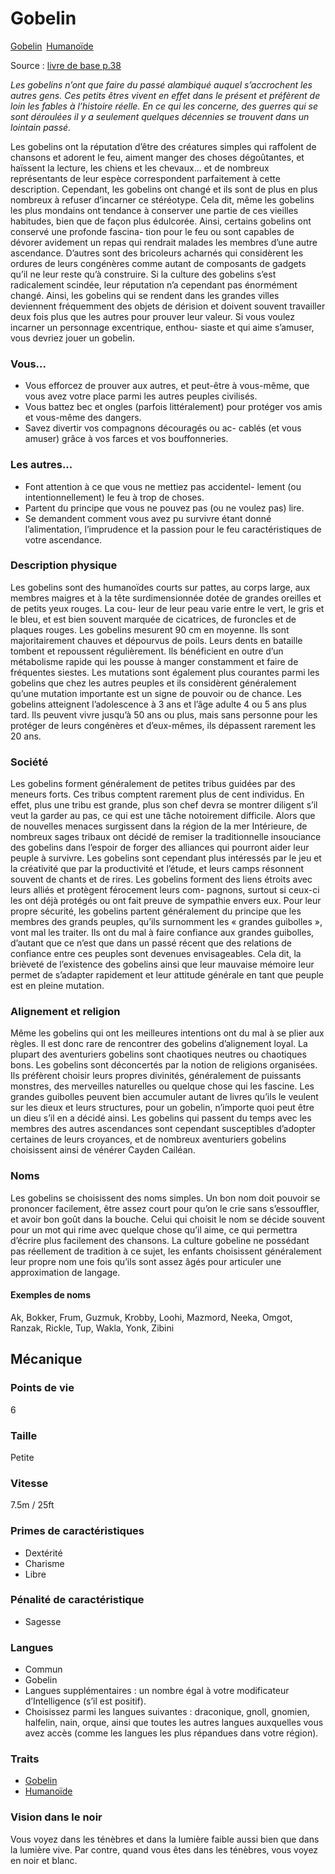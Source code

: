 # Gobelin

<a class="pf2etrait" href="/#/traits/gobelin">Gobelin</a>&#8239; <a class="pf2etrait" href="/#/traits/humanoide">Humanoïde</a>

Source : [livre de base p.38](https://black-book-editions.fr/produit.php?id=7870)

*Les gobelins n’ont que faire du passé alambiqué auquel s’accrochent les autres gens. Ces petits êtres vivent en effet dans le présent et préfèrent de loin les fables à l’histoire réelle. En ce qui les concerne, des guerres qui se sont déroulées il y a seulement quelques décennies se trouvent dans un lointain passé.*

Les gobelins ont la réputation d’être des créatures simples qui raffolent de chansons et adorent le feu, aiment manger des choses dégoûtantes, et haïssent la lecture, les chiens et les chevaux... et de nombreux représentants de leur espèce correspondent parfaitement à cette description. Cependant, les gobelins ont changé et ils sont de plus en plus nombreux à refuser d’incarner ce stéréotype. Cela dit, même les gobelins les plus mondains ont tendance à conserver une partie de ces vieilles habitudes, bien que de façon plus édulcorée.
Ainsi, certains gobelins ont conservé une profonde fascina- tion pour le feu ou sont capables de dévorer avidement un repas qui rendrait malades les membres d’une autre ascendance. D’autres sont des bricoleurs acharnés qui considèrent les ordures de leurs congénères comme autant de composants de gadgets qu’il ne leur reste qu’à construire.
Si la culture des gobelins s’est radicalement scindée, leur réputation n’a cependant pas énormément changé. Ainsi, les gobelins qui se rendent dans les grandes villes deviennent fréquemment des objets de dérision et doivent souvent travailler deux fois plus que les autres pour prouver leur valeur.
Si vous voulez incarner un personnage excentrique, enthou- siaste et qui aime s’amuser, vous devriez jouer un gobelin.

### Vous...

* Vous efforcez de prouver aux autres, et peut-être à vous-même, que vous avez votre place parmi les autres peuples civilisés.
* Vous battez bec et ongles (parfois littéralement) pour protéger vos amis et vous-même des dangers.
* Savez divertir vos compagnons découragés ou ac- cablés (et vous amuser) grâce à vos farces et vos bouffonneries.
 

### Les autres...

* Font attention à ce que vous ne mettiez pas accidentel- lement (ou intentionnellement) le feu à trop de choses.
* Partent du principe que vous ne pouvez pas (ou ne voulez pas) lire.
* Se demandent comment vous avez pu survivre étant donné l’alimentation, l’imprudence et la passion pour le feu caractéristiques de votre ascendance.

### Description physique

Les gobelins sont des humanoïdes courts sur pattes, au corps large, aux membres maigres et à la tête surdimensionnée dotée de grandes oreilles et de petits yeux rouges. La cou- leur de leur peau varie entre le vert, le gris et le bleu, et est bien souvent marquée de cicatrices, de furoncles et de plaques rouges. Les gobelins mesurent 90 cm en moyenne. Ils sont majoritairement chauves et dépourvus de poils. Leurs dents en bataille tombent et repoussent régulièrement. Ils bénéficient en outre d’un métabolisme rapide qui les pousse à manger constamment et faire de fréquentes siestes. Les mutations sont également plus courantes parmi les gobelins que chez les autres peuples et ils considèrent généralement qu’une mutation importante est un signe de pouvoir ou de chance.
Les gobelins atteignent l’adolescence à 3 ans et l’âge adulte 4 ou 5 ans plus tard. Ils peuvent vivre jusqu’à 50 ans ou plus, mais sans personne pour les protéger de leurs congénères et d’eux-mêmes, ils dépassent rarement les 20 ans.

### Société

Les gobelins forment généralement de petites tribus guidées par des meneurs forts.
Ces tribus comptent rarement plus de cent individus. En effet, plus une tribu est grande, plus son chef devra se montrer diligent s’il veut la garder au pas, ce qui est une tâche notoirement difficile. Alors que de nouvelles menaces surgissent dans la région de la mer Intérieure, de nombreux sages tribaux ont décidé de remiser la traditionnelle insouciance des gobelins dans l’espoir de forger des alliances qui pourront aider leur peuple à survivre. Les gobelins sont cependant plus intéressés par le jeu et la créativité que par la productivité et l’étude, et leurs camps résonnent souvent de chants et de rires.
Les gobelins forment des liens étroits avec leurs alliés et protègent férocement leurs com- pagnons, surtout si ceux-ci les ont déjà protégés ou ont fait preuve de sympathie envers eux.
Pour leur propre sécurité, les gobelins partent généralement du principe que les membres des grands peuples, qu’ils surnomment les « grandes guibolles », vont mal les traiter. Ils ont du mal à faire confiance aux grandes guibolles, d’autant que ce n’est que dans un passé récent que des relations de confiance entre ces peuples sont devenues envisageables. Cela dit, la brièveté de l’existence des gobelins ainsi que leur mauvaise mémoire leur permet de s’adapter rapidement et leur attitude générale en tant que peuple est en pleine mutation.

### Alignement et religion

Même les gobelins qui ont les meilleures intentions ont du mal à se plier aux règles. Il est donc rare de rencontrer des gobelins d’alignement loyal. La plupart des aventuriers gobelins sont chaotiques neutres ou chaotiques bons. Les gobelins sont déconcertés par la notion de religions organisées. Ils préfèrent choisir leurs propres divinités, généralement de puissants monstres, des merveilles naturelles ou quelque chose qui les fascine. Les grandes guibolles peuvent bien accumuler autant de livres qu’ils le veulent sur les dieux et leurs structures, pour un gobelin, n’importe quoi peut être un dieu s’il en a décidé ainsi. Les gobelins qui passent du temps avec les membres des autres ascendances sont cependant susceptibles d’adopter certaines de leurs croyances, et de nombreux aventuriers gobelins choisissent ainsi de vénérer Cayden Cailéan.
 
### Noms

Les gobelins se choisissent des noms simples. Un bon nom doit pouvoir se prononcer facilement, être assez court pour qu’on le crie sans s’essouffler, et avoir bon goût dans la bouche. Celui qui choisit le nom se décide souvent pour un mot qui rime avec quelque chose qu’il aime, ce qui permettra d’écrire plus facilement des chansons. La culture gobeline ne possédant pas réellement de tradition à ce sujet, les enfants choisissent généralement leur propre nom une fois qu’ils sont assez âgés pour articuler une approximation de langage.

#### Exemples de noms
Ak, Bokker, Frum, Guzmuk, Krobby, Loohi, Mazmord, Neeka, Omgot, Ranzak, Rickle, Tup, Wakla, Yonk, Zibini 


## Mécanique

### Points de vie

6

### Taille

Petite

### Vitesse

7.5m / 25ft

### Primes de caractéristiques

* Dextérité
* Charisme
* Libre

### Pénalité de caractéristique

* Sagesse

### Langues

* Commun
* Gobelin
* Langues supplémentaires : un nombre égal à votre modificateur d’Intelligence (s’il est positif).
* Choisissez parmi les langues suivantes : draconique, gnoll, gnomien, halfelin, nain, orque, ainsi que toutes les autres langues auxquelles vous avez accès (comme les langues les plus répandues dans votre région).

### Traits

* <a href="/#/traits/gobelin">Gobelin</a>
* <a href="/#/traits/humanoide">Humanoïde</a>

### Vision dans le noir

Vous voyez dans les ténèbres et dans la lumière faible aussi bien que dans la lumière vive. Par contre, quand vous êtes dans les ténèbres, vous voyez en noir et blanc.

